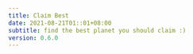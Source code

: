 ```yaml
---
title: Claim Best
date: 2021-08-21T01::01+08:00
subtitle: find the best planet you should claim :)
version: 0.6.0
---
```

